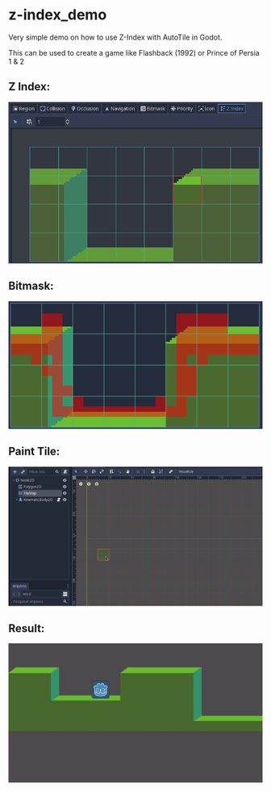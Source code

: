 # z-index_demo
Very simple demo on how to use Z-Index with AutoTile in Godot.

This can be used to create a game like Flashback (1992) or Prince of Persia 1 & 2

## Z Index:
![](https://github.com/guilhermefelipecgs/z-index_demo/blob/master/z-index.png)

## Bitmask:
![](https://github.com/guilhermefelipecgs/z-index_demo/blob/master/bitmask.png)

## Paint Tile:
![](https://github.com/guilhermefelipecgs/z-index_demo/blob/master/Peek%2007-12-2018%2022-44.gif)

## Result:
![](https://github.com/guilhermefelipecgs/z-index_demo/blob/master/Peek%2007-12-2018%2022-11.gif)

